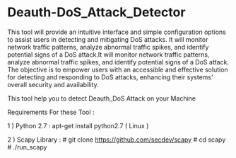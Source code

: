 # Deauth-DoS_Attack_Detector
This tool will provide an intuitive interface and simple configuration options to assist users in detecting and mitigating DoS attacks. It will monitor network traffic patterns, analyze abnormal traffic spikes, and identify potential signs of a DoS attack.It will monitor network traffic patterns, analyze abnormal traffic spikes, and identify potential signs of a DoS attack. 
The  objective is to empower  users with an accessible and effective solution for detecting and responding to DoS attacks, enhancing their systems' overall security and availability.


This tool help you to detect Deauth_DoS Attack on your Machine

Requirements For these Tool :

1 ) Python 2.7 : apt-get install python2.7 ( Linux )

2 ) Scapy Library : # git clone https://github.com/secdev/scapy # cd scapy # ./run_scapy
